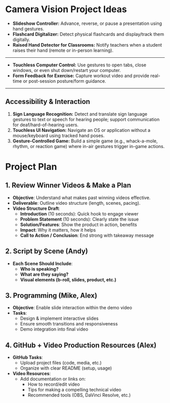 # Camera Vision Project Ideas

- **Slideshow Controller:** Advance, reverse, or pause a presentation using hand gestures.
- **Flashcard Digitalizer:** Detect physical flashcards and display/track them digitally.
- **Raised Hand Detector for Classrooms:** Notify teachers when a student raises their hand (remote or in-person learning).

---

- **Touchless Computer Control:** Use gestures to open tabs, close windows, or even shut down/restart your computer.
- **Form Feedback for Exercise:** Capture workout video and provide real-time or post-session posture/form guidance.

---

## Accessibility & Interaction
1. **Sign Language Recognition:** Detect and translate sign language gestures to text or speech for hearing people; support communication for deaf/hard-of-hearing users.
2. **Touchless UI Navigation:** Navigate an OS or application without a mouse/keyboard using tracked hand poses.
3. **Gesture-Controlled Game:** Build a simple game (e.g., whack-a-mole, rhythm, or reaction game) where in-air gestures trigger in-game actions.

# Project Plan

## 1. Review Winner Videos & Make a Plan
- **Objective**: Understand what makes past winning videos effective.
- **Deliverable**: Outline video structure (length, scenes, pacing).
- **Video Structure Draft**:
  - **Introduction** (10 seconds): Quick hook to engage viewer
  - **Problem Statement** (10 seconds): Clearly state the issue
  - **Solution/Features**: Show the product in action, benefits
  - **Impact**: Why it matters, how it helps
  - **Call to Action / Conclusion**: End strong with takeaway message

## 2. Script by Scene (Andy)
- **Each Scene Should Include**:
  - **Who is speaking?**
  - **What are they saying?**
  - **Visual elements (b-roll, slides, product, etc.)**

## 3. Programming (Mike, Alex)
- **Objective**: Enable slide interaction within the demo video
- **Tasks**:
  - Design & implement interactive slides
  - Ensure smooth transitions and responsiveness
  - Demo integration into final video

## 4. GitHub + Video Production Resources (Alex)
- **GitHub Tasks**:
  - Upload project files (code, media, etc.)
  - Organize with clear README (setup, usage)
- **Video Resources**:
  - Add documentation or links on:
    - How to record/edit video
    - Tips for making a compelling technical video
    - Recommended tools (OBS, DaVinci Resolve, etc.)